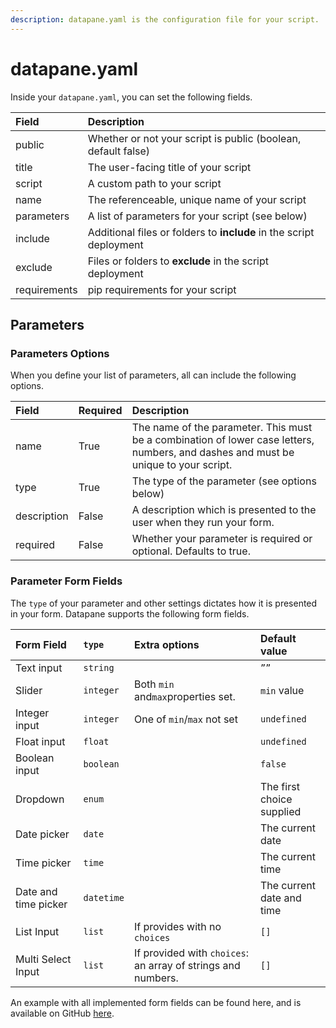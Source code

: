 ```yaml
---
description: datapane.yaml is the configuration file for your script.
---
```


# datapane.yaml

Inside your `datapane.yaml`, you can set the following fields.

| Field | Description |
| :--- | :--- |
| public | Whether or not your script is public \(boolean, default false\) |
| title | The user-facing title of your script |
| script | A custom path to your script  |
| name | The referenceable, unique name of your script  |
| parameters | A list of parameters for your script \(see below\) |
| include | Additional files or folders to **include** in the script deployment |
| exclude | Files or folders to **exclude** in the script deployment |
| requirements | pip requirements for your script |

## Parameters

### Parameters Options

When you define your list of parameters, all can include the following options.

| Field | Required | Description |
| :--- | :--- | :--- |
| name  | True | The name of the parameter. This must be a combination of lower case letters, numbers, and dashes and must be unique to your script. |
| type | True | The type of the parameter \(see options below\) |
| description  | False | A description which is presented to the user when they run your form. |
| required  | False | Whether your parameter is required or optional. Defaults to true. |

### Parameter Form Fields

The `type` of your parameter and other settings dictates how it is presented in your form. Datapane supports the following form fields.

| **Form Field** | **`type`** | Extra options | **Default value**  |
| :--- | :--- | :--- | :--- |
| Text input | `string` |  | `””` |
| Slider | `integer` | Both `min` and`max`properties set. | `min` value |
| Integer input | `integer` | One of `min`/`max` not set | `undefined` |
| Float input | `float` |  | `undefined` |
| Boolean input | `boolean` |  | `false` |
| Dropdown | `enum` |  | The first choice supplied |
| Date picker | `date` |  | The current date |
| Time picker | `time` |  | The current time |
| Date and time picker | `datetime` |  | The current date and time |
| List Input | `list` | If provides with no `choices` | `[]` |
| Multi Select Input | `list` | If provided with `choices`: an array of strings and numbers. | `[]` |

An example with all implemented form fields can be found here, and is available on GitHub [here](https://github.com/datapane/datapane-demos/blob/master/all-params/datapane.yaml).

